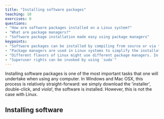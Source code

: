```yaml
---
title: "Installing software packages"
teaching: 10
exercises: 0
questions:
- "How are software packages installed on a Linux system?"
- "What are package managers?"
- "Software package installation made easy using package managers"
keypoints:
- "Software packages can be installed by compiling from source or via the use of package managers." 
- "Package managers are used in Linux systems to simplify the installation of software packages."
- "Different flavors of Linux might use different package managers. In Ubuntu, the package manager that is used is apt-get."
- "Superuser rights can be invoked by using `sudo`"
---
```


Installing software packages is one of the most important tasks that one will undertake when using any computer. In Windows and Mac OSX, this process is relatively straight-forward: we simply download the 'installer', double-click, and *viola!*, the software is installed. However, this is not the case with Linux.

## Installing software 


## 



